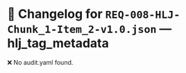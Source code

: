 # 📝 Changelog for `REQ-008-HLJ-Chunk_1-Item_2-v1.0.json` — **hlj_tag_metadata**

❌ No audit.yaml found.
